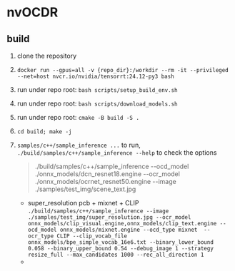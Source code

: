 # nvOCDR

## build 

1. clone the repository 
2. `docker run --gpus=all -v {repo_dir}:/workdir --rm -it --privileged --net=host nvcr.io/nvidia/tensorrt:24.12-py3 bash`
3. run under repo root: `bash scripts/setup_build_env.sh`
4. run under repo root: `bash scripts/download_models.sh`
5. run under repo root: `cmake -B build -S .`
6. `cd build; make -j`
7. `samples/c++/sample_inference ...` to run,  `./build/samples/c++/sample_inference --help` to check the options
   > ./build/samples/c++/sample_inference --ocd_model ./onnx_models/dcn_resnet18.engine --ocr_model ./onnx_models/ocrnet_resnet50.engine --image ./samples/test_img/scene_text.jpg
   
   * super_resolution pcb + mixnet + CLIP `./build/samples/c++/sample_inference --image ./samples/test_img/super_resolution.jpg --ocr_model onnx_models/clip_visual.engine,onnx_models/clip_text.engine --ocd_model onnx_models/mixnet.engine --ocd_type mixnet  --ocr_type CLIP --clip_vocab_file onnx_models/bpe_simple_vocab_16e6.txt --binary_lower_bound 0.058 --binary_upper_bound 0.54 --debug_image 1 --strategy resize_full --max_candidates 1000 --rec_all_direction 1`
   *  
